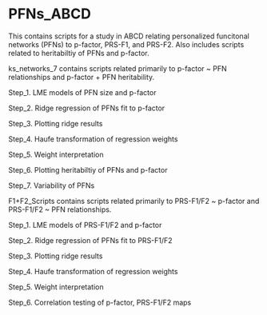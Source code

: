 # PFNs_ABCD

This contains scripts for a study in ABCD relating personalized funcitonal networks (PFNs) to p-factor, PRS-F1, and PRS-F2. Also includes scripts related to heritabiltiy of PFNs and p-factor.

ks_networks_7 contains scripts related primarily to p-factor ~ PFN relationships and p-factor + PFN heritability.

Step_1. LME models of PFN size and p-factor
  
  Step_2. Ridge regression of PFNs fit to p-factor
  
  Step_3. Plotting ridge results
  
  Step_4. Haufe transformation of regression weights
  
  Step_5. Weight interpretation
  
  Step_6. Plotting heritabiltiy of PFNs and p-factor
  
  Step_7. Variability of PFNs

F1+F2_Scripts contains scripts related primarily to PRS-F1/F2 ~ p-factor and PRS-F1/F2 ~ PFN relationships.
  
  Step_1. LME models of PRS-F1/F2 and p-factor
  
  Step_2. Ridge regression of PFNs fit to PRS-F1/F2
  
  Step_3. Plotting ridge results
  
  Step_4. Haufe transformation of regression weights
  
  Step_5. Weight interpretation
  
  Step_6. Correlation testing of p-factor, PRS-F1/F2 maps
